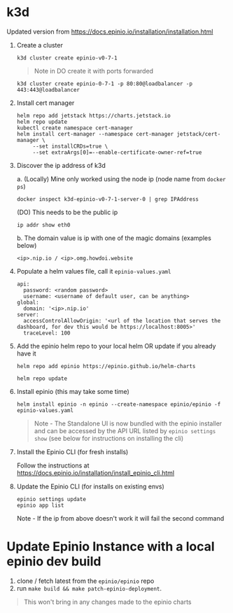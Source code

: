 # k3d

Updated version from https://docs.epinio.io/installation/installation.html

1. Create a cluster
   ```
   k3d cluster create epinio-v0-7-1
   ```
   > Note in DO create it with ports forwarded
   ```
   k3d cluster create epinio-0-7-1 -p 80:80@loadbalancer -p 443:443@loadbalancer
   ```

1. Install cert manager
   ```
   helm repo add jetstack https://charts.jetstack.io
   helm repo update
   kubectl create namespace cert-manager
   helm install cert-manager --namespace cert-manager jetstack/cert-manager \
        --set installCRDs=true \
        --set extraArgs[0]=--enable-certificate-owner-ref=true
   ```   
1. Discover the ip address of k3d

   a. (Locally) Mine only worked using the node ip (node name from `docker ps`)
      ```
      docker inspect k3d-epinio-v0-7-1-server-0 | grep IPAddress
      ```
      (DO) This needs to be the public ip 
      ```
      ip addr show eth0
      ```
   b. The domain value is ip with one of the magic domains (examples below)
      ```
      <ip>.nip.io / <ip>.omg.howdoi.website
      ```
3. Populate a helm values file, call it `epinio-values.yaml`
   ```
   api:
     password: <random password>
     username: <username of default user, can be anything>
   global:
     domain: '<ip>.nip.io'
   server:
     accessControlAllowOrigin: '<url of the location that serves the dashboard, for dev this would be https://localhost:8005>'
     traceLevel: 100
   ```
4. Add the epinio helm repo to your local helm OR update if you already have it
   ```
   helm repo add epinio https://epinio.github.io/helm-charts
   ```
   ```
   helm repo update
   ```
5. Install epinio (this may take some time)
   ```
   helm install epinio -n epinio --create-namespace epinio/epinio -f epinio-values.yaml
   ```
   
   > Note - The Standalone UI is now bundled with the epinio installer and can be accessed by the API URL listed by `epinio settings show` (see below for instructions on installing the cli)
6. Install the Epinio CLI (for fresh installs)

   Follow the instructions at https://docs.epinio.io/installation/install_epinio_cli.html

7. Update the Epinio CLI (for installs on existing envs) 
   ```
   epinio settings update
   epinio app list
   ```
   Note - If the ip from above doesn't work it will fail the second command

# Update Epinio Instance with a local epinio dev build
1. clone / fetch latest from the `epinio/epinio` repo
2. run `make build && make patch-epinio-deployment`. 
> This won't bring in any changes made to the epinio charts
